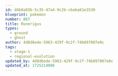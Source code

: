```yaml
---
id: d4b8a83b-5c35-47a4-9c2b-cbaba61e3530
blueprint: pokemon
number: 867
title: Runerigus
types:
  - ground
  - ghost
author: 4d8d6ede-5963-429f-9c2f-74b897007e0c
tags:
  - stage-1
  - regional-evolution
updated_by: 4d8d6ede-5963-429f-9c2f-74b897007e0c
updated_at: 1725214086
---
```

